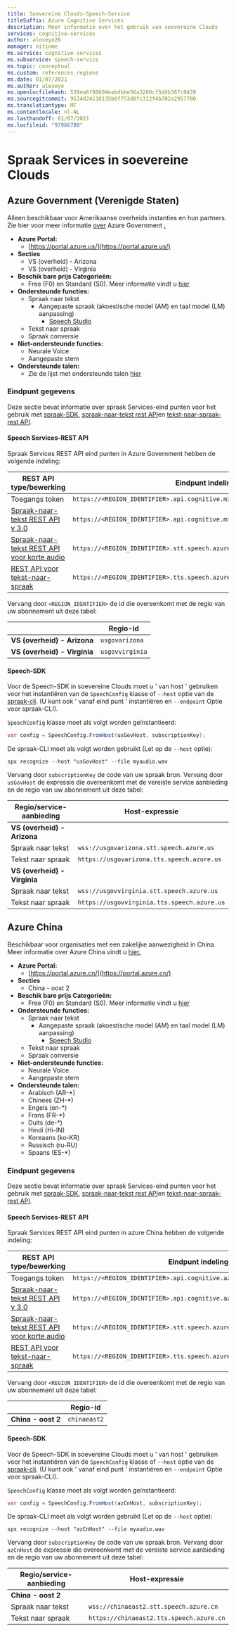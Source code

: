 ```yaml
---
title: Soevereine Clouds-Speech-Service
titleSuffix: Azure Cognitive Services
description: Meer informatie over het gebruik van soevereine Clouds
services: cognitive-services
author: alexeyo26
manager: nitinme
ms.service: cognitive-services
ms.subservice: speech-service
ms.topic: conceptual
ms.custom: references_regions
ms.date: 01/07/2021
ms.author: alexeyo
ms.openlocfilehash: 539ea6f80604eabdbbe56a3280cf5ddb367c0439
ms.sourcegitcommit: 9514d24118135b6f753d8fc312f4b702a2957780
ms.translationtype: MT
ms.contentlocale: nl-NL
ms.lasthandoff: 01/07/2021
ms.locfileid: "97966780"
---
```

# <a name="speech-services-in-sovereign-clouds"></a>Spraak Services in soevereine Clouds

## <a name="azure-government-united-states"></a>Azure Government (Verenigde Staten)

Alleen beschikbaar voor Amerikaanse overheids instanties en hun partners. Zie hier voor meer informatie [over](../../azure-government/documentation-government-welcome.md) Azure Government [.](../../azure-government/compare-azure-government-global-azure.md)

- **Azure Portal:**
  - [https://portal.azure.us/](https://portal.azure.us/)
- **Secties**
  - VS (overheid) - Arizona
  - VS (overheid) - Virginia
- **Beschik bare prijs Categorieën:**
  - Free (F0) en Standard (S0). Meer informatie vindt u [hier](https://azure.microsoft.com/pricing/details/cognitive-services/speech-services/)
- **Ondersteunde functies:**
  - Spraak naar tekst
    - Aangepaste spraak (akoestische model (AM) en taal model (LM) aanpassing)
      - [Speech Studio](https://speech.azure.us/)
  - Tekst naar spraak
  - Spraak conversie
- **Niet-ondersteunde functies:**
  - Neurale Voice
  - Aangepaste stem
- **Ondersteunde talen:**
  - Zie de lijst met ondersteunde talen [hier](language-support.md)

### <a name="endpoint-information"></a>Eindpunt gegevens

Deze sectie bevat informatie over spraak Services-eind punten voor het gebruik met [spraak-SDK](speech-sdk.md), [spraak-naar-tekst rest API](rest-speech-to-text.md)en [tekst-naar-spraak-rest API](rest-text-to-speech.md).

#### <a name="speech-services-rest-api"></a>Speech Services-REST API

Spraak Services REST API eind punten in Azure Government hebben de volgende indeling:

|  REST API type/bewerking | Eindpunt indeling |
|--|--|
| Toegangs token | `https://<REGION_IDENTIFIER>.api.cognitive.microsoft.us/sts/v1.0/issueToken`
| [Spraak-naar-tekst REST API v 3.0](rest-speech-to-text.md#speech-to-text-rest-api-v30) | `https://<REGION_IDENTIFIER>.api.cognitive.microsoft.us/<URL_PATH>` |
| [Spraak-naar-tekst REST API voor korte audio](rest-speech-to-text.md#speech-to-text-rest-api-for-short-audio) | `https://<REGION_IDENTIFIER>.stt.speech.azure.us/<URL_PATH>` |
| [REST API voor tekst-naar-spraak](rest-text-to-speech.md) | `https://<REGION_IDENTIFIER>.tts.speech.azure.us/<URL_PATH>` |

Vervang door `<REGION_IDENTIFIER>` de id die overeenkomt met de regio van uw abonnement uit deze tabel:

|                     | Regio-id |
|--|--|
| **VS (overheid) - Arizona**  | `usgovarizona` |
| **VS (overheid) - Virginia** | `usgovvirginia` |

#### <a name="speech-sdk"></a>Speech-SDK

Voor de Speech-SDK in soevereine Clouds moet u ' van host ' gebruiken voor het instantiëren van de `SpeechConfig` klasse of `--host` optie van de [spraak-cli](spx-overview.md). (U kunt ook ' vanaf eind punt ' instantiëren en `--endpoint` Optie voor spraak-CLI).

`SpeechConfig` klasse moet als volgt worden geïnstantieerd:
```csharp
var config = SpeechConfig.FromHost(usGovHost, subscriptionKey);
```
De spraak-CLI moet als volgt worden gebruikt (Let op de `--host` optie):
```dos
spx recognize --host "usGovHost" --file myaudio.wav
```
Vervang door `subscriptionKey` de code van uw spraak bron. Vervang door `usGovHost` de expressie die overeenkomt met de vereiste service aanbieding en de regio van uw abonnement uit deze tabel:

|  Regio/service-aanbieding | Host-expressie |
|--|--|
| **VS (overheid) - Arizona** | |
| Spraak naar tekst | `wss://usgovarizona.stt.speech.azure.us` |
| Tekst naar spraak | `https://usgovarizona.tts.speech.azure.us` |
| **VS (overheid) - Virginia** | |
| Spraak naar tekst | `wss://usgovvirginia.stt.speech.azure.us` |
| Tekst naar spraak | `https://usgovvirginia.tts.speech.azure.us` |


## <a name="azure-china"></a>Azure China

Beschikbaar voor organisaties met een zakelijke aanwezigheid in China. Meer informatie over Azure China vindt u [hier.](/azure/china/overview-operations) 


- **Azure Portal:**
  - [https://portal.azure.cn/](https://portal.azure.cn/)
- **Secties**
  - China - oost 2
- **Beschik bare prijs Categorieën:**
  - Free (F0) en Standard (S0). Meer informatie vindt u [hier](https://www.azure.cn/pricing/details/cognitive-services/index.html)
- **Ondersteunde functies:**
  - Spraak naar tekst
    - Aangepaste spraak (akoestische model (AM) en taal model (LM) aanpassing)
      - [Speech Studio](https://speech.azure.cn/)
  - Tekst naar spraak
  - Spraak conversie
- **Niet-ondersteunde functies:**
  - Neurale Voice
  - Aangepaste stem
- **Ondersteunde talen:**
  - Arabisch (AR-*)
  - Chinees (ZH-*)
  - Engels (en-*)
  - Frans (FR-*)
  - Duits (de-*)
  - Hindi (Hi-IN)
  - Koreaans (ko-KR)
  - Russisch (ru-RU)
  - Spaans (ES-*)

### <a name="endpoint-information"></a>Eindpunt gegevens

Deze sectie bevat informatie over spraak Services-eind punten voor het gebruik met [spraak-SDK](speech-sdk.md), [spraak-naar-tekst rest API](rest-speech-to-text.md)en [tekst-naar-spraak-rest API](rest-text-to-speech.md).

#### <a name="speech-services-rest-api"></a>Speech Services-REST API

Spraak Services REST API eind punten in azure China hebben de volgende indeling:

|  REST API type/bewerking | Eindpunt indeling |
|--|--|
| Toegangs token | `https://<REGION_IDENTIFIER>.api.cognitive.azure.cn/sts/v1.0/issueToken`
| [Spraak-naar-tekst REST API v 3.0](rest-speech-to-text.md#speech-to-text-rest-api-v30) | `https://<REGION_IDENTIFIER>.api.cognitive.azure.cn/<URL_PATH>` |
| [Spraak-naar-tekst REST API voor korte audio](rest-speech-to-text.md#speech-to-text-rest-api-for-short-audio) | `https://<REGION_IDENTIFIER>.stt.speech.azure.cn/<URL_PATH>` |
| [REST API voor tekst-naar-spraak](rest-text-to-speech.md) | `https://<REGION_IDENTIFIER>.tts.speech.azure.cn/<URL_PATH>` |

Vervang door `<REGION_IDENTIFIER>` de id die overeenkomt met de regio van uw abonnement uit deze tabel:

|                     | Regio-id |
|--|--|
| **China - oost 2**  | `chinaeast2` |

#### <a name="speech-sdk"></a>Speech-SDK

Voor de Speech-SDK in soevereine Clouds moet u ' van host ' gebruiken voor het instantiëren van de `SpeechConfig` klasse of `--host` optie van de [spraak-cli](spx-overview.md). (U kunt ook ' vanaf eind punt ' instantiëren en `--endpoint` Optie voor spraak-CLI).

`SpeechConfig` klasse moet als volgt worden geïnstantieerd:
```csharp
var config = SpeechConfig.FromHost(azCnHost, subscriptionKey);
```
De spraak-CLI moet als volgt worden gebruikt (Let op de `--host` optie):
```dos
spx recognize --host "azCnHost" --file myaudio.wav
```
Vervang door `subscriptionKey` de code van uw spraak bron. Vervang door `azCnHost` de expressie die overeenkomt met de vereiste service aanbieding en de regio van uw abonnement uit deze tabel:

|  Regio/service-aanbieding | Host-expressie |
|--|--|
| **China - oost 2** | |
| Spraak naar tekst | `wss://chinaeast2.stt.speech.azure.cn` |
| Tekst naar spraak | `https://chinaeast2.tts.speech.azure.cn` |